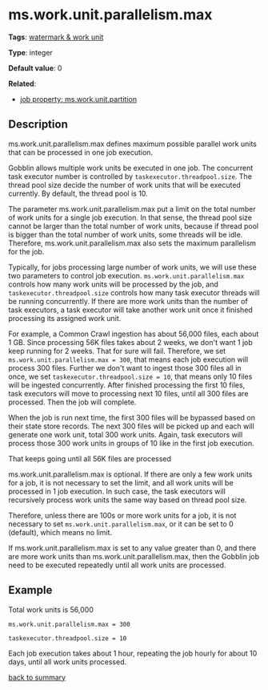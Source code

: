 # ms.work.unit.parallelism.max

**Tags**: [watermark & work unit](categories.md#watermark-work-unit-properties)

**Type**: integer

**Default value**: 0

**Related**:
 
- [job property: ms.work.unit.partition](ms.work.unit.partition.md)

## Description

ms.work.unit.parallelism.max defines maximum possible parallel work 
units that can be processed in one job execution.

Gobblin allows multiple work units be executed in one job. The concurrent 
task executor number is controlled by `taskexecutor.threadpool.size`. The thread pool 
size decide the number of work units that will be executed currently. 
By default, the thread pool is 10.

The parameter ms.work.unit.parallelism.max put a limit on the total number of 
work units for a single job execution. In that sense, the thread pool size 
cannot be larger than the total number of work units, because if thread pool 
is bigger than the total number of work units, some threads will be idle. 
Therefore, ms.work.unit.parallelism.max also sets the maximum parallelism for the job.

Typically, for jobs processing large number of work units, we will 
use these two parameters to control job execution. `ms.work.unit.parallelism.max` controls 
how many work units will be processed by the job, and `taskexecutor.threadpool.size` controls 
how many task executor threads will be running concurrently. 
If there are more work units than the number of task executors, a task executor 
will take another work unit once it finished processing its assigned work unit.

For example, a Common Crawl ingestion has about 56,000 files, each about 1 GB. 
Since processing 56K files takes about 2 weeks, we don't want 1 job keep running for 
2 weeks. That for sure will fail. Therefore, we set `ms.work.unit.parallelism.max = 300`, 
that means each job execution will process 300 files. 
Further we don't want to ingest those 300 files all in once, we set `taskexecutor.threadpool.size = 10`, 
that means only 10 files will be ingested concurrently. 
After finished processing the first 10 files, task executors will move to processing 
next 10 files, until all 300 files are processed. Then the job will complete.

When the job is run next time, the first 300 files will be bypassed 
based on their state store records. The next 300 files will be picked up 
and each will generate one work unit, total 300 work units. Again, task executors 
will process those 300 work units in groups of 10 like in the first job execution.

That keeps going until all 56K files are processed

ms.work.unit.parallelism.max is optional. If there are only a few work units 
for a job, it is not necessary to set the limit, and all work units 
will be processed in 1 job execution. In such case, the task executors will 
recursively process work units the same way based on thread pool size.

Therefore, unless there are 100s or more work units for a job, it is not necessary 
to set `ms.work.unit.parallelism.max`, or it can be set to 0 (default), which means no limit.

If ms.work.unit.parallelism.max is set to any value greater than 0, and there are 
more work units than ms.work.unit.parallelism.max, then the Gobblin job need to 
be executed repeatedly until all work units are processed.

## Example	
Total work units is 56,000

`ms.work.unit.parallelism.max = 300`

`taskexecutor.threadpool.size = 10`

Each job execution takes about 1 hour, repeating the job hourly for about 10 days, 
until all work units processed.

[back to summary](summary.md)